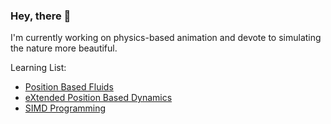 ### Hey, there 👋

I'm currently working on physics-based animation and devote to simulating the nature more beautiful.

Learning List:

- [Position Based Fluids](https://mmacklin.com/pbf_sig_preprint.pdf)
- [eXtended Position Based Dynamics](https://dl.acm.org/doi/abs/10.1145/2994258.2994272)
- [SIMD Programming](http://ftp.cvut.cz/kernel/people/geoff/cell/ps3-linux-docs/CellProgrammingTutorial/BasicsOfSIMDProgramming.html)
